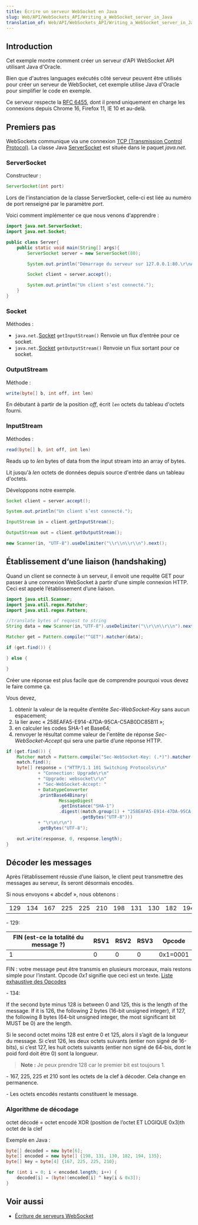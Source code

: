 ```yaml
---
title: Écrire un serveur WebSocket en Java
slug: Web/API/WebSockets_API/Writing_a_WebSocket_server_in_Java
translation_of: Web/API/WebSockets_API/Writing_a_WebSocket_server_in_Java
---
```


## Introduction

Cet exemple montre comment créer un serveur d'API WebSocket API utilisant Java d'Oracle.

Bien que d'autres languages exécutés côté serveur peuvent être utilisés pour créer un serveur de WebSocket, cet exemple utilise Java d'Oracle pour simplifier le code en exemple.

Ce serveur respecte la [RFC 6455](https://datatracker.ietf.org/doc/html/rfc6455), dont il prend uniquement en charge les connexions depuis Chrome 16, Firefox 11, IE 10 et au-delà.

## Premiers pas

WebSockets communique via une connexion [TCP (Transmission Control Protocol)](http://en.wikipedia.org/wiki/Transmission_Control_Protocol). La classe Java [ServerSocket](http://docs.oracle.com/javase/8/docs/api/java/net/ServerSocket.html) est située dans le paquet _java.net_.

### ServerSocket

Constructeur :

```java
ServerSocket(int port)
```

Lors de l'instanciation de la classe ServerSocket, celle-ci est liée au numéro de port renseigné par le paramètre _port_.

Voici comment implémenter ce que nous venons d'apprendre :

```java
import java.net.ServerSocket;
import java.net.Socket;

public class Server{
    public static void main(String[] args){
        ServerSocket server = new ServerSocket(80);

        System.out.println("Démarrage du serveur sur 127.0.0.1:80.\r\nAttente d’une connexion...");

        Socket client = server.accept();

        System.out.println("Un client s’est connecté.");
    }
}
```

### Socket

Méthodes :

- `java.net.`[Socket](http://docs.oracle.com/javase/8/docs/api/java/net/Socket.html) `getInputStream()`
  Renvoie un flux d’entrée pour ce socket.
- `java.net.`[Socket](http://docs.oracle.com/javase/8/docs/api/java/net/Socket.html) `getOutputStream()`
  Renvoie un flux sortant pour ce socket.

### OutputStream

Méthode :

```java
write(byte[] b, int off, int len)
```

En débutant à partir de la position _off_, écrit _`len`_ octets du tableau d'octets fourni.

### InputStream

Méthodes :

```java
read(byte[] b, int off, int len)
```

Reads up to _len_ bytes of data from the input stream into an array of bytes.

Lit jusqu'à _len_ octets de données depuis source d'entrée dans un tableau d'octets.

Développons notre exemple.

```java
Socket client = server.accept();

System.out.println("Un client s’est connecté.");

InputStream in = client.getInputStream();

OutputStream out = client.getOutputStream();

new Scanner(in, "UTF-8").useDelimiter("\\r\\n\\r\\n").next();
```

## Établissement d‘une liaison (handshaking)

Quand un client se connecte à un serveur, il envoit une requête GET pour passer à une connexion WebSocket à partir d'une simple connexion HTTP. Ceci est appelé l’établissement d’une liaison.

```java
import java.util.Scanner;
import java.util.regex.Matcher;
import java.util.regex.Pattern;

//translate bytes of request to string
String data = new Scanner(in,"UTF-8").useDelimiter("\\r\\n\\r\\n").next();

Matcher get = Pattern.compile("^GET").matcher(data);

if (get.find()) {

} else {

}
```

Créer une réponse est plus facile que de comprendre pourquoi vous devez le faire comme ça.

Vous devez,

1. obtenir la valeur de la requête d’entête _Sec-WebSocket-Key_ sans aucun espacement;
2. la lier avec « 258EAFA5-E914-47DA-95CA-C5AB0DC85B11 »;
3. en calculer les codes SHA-1 et Base64;
4. renvoyer le résultat comme valeur de l'entête de réponse _Sec-WebSocket-Accept_ qui sera une partie d’une réponse HTTP.

```java
if (get.find()) {
    Matcher match = Pattern.compile("Sec-WebSocket-Key: (.*)").matcher(data);
    match.find();
    byte[] response = ("HTTP/1.1 101 Switching Protocols\r\n"
            + "Connection: Upgrade\r\n"
            + "Upgrade: websocket\r\n"
            + "Sec-WebSocket-Accept: "
            + DatatypeConverter
            .printBase64Binary(
                    MessageDigest
                    .getInstance("SHA-1")
                    .digest((match.group(1) + "258EAFA5-E914-47DA-95CA-C5AB0DC85B11")
                            .getBytes("UTF-8")))
            + "\r\n\r\n")
            .getBytes("UTF-8");

    out.write(response, 0, response.length);
}
```

## Décoder les messages

Après l’établissement réussie d’une liaison, le client peut transmettre des messages au serveur, ils seront désormais encodés.

Si nous envoyons « abcdef », nous obtenons :

<table>
  <tbody>
    <tr>
      <td>129</td>
      <td>134</td>
      <td>167</td>
      <td>225</td>
      <td>225</td>
      <td>210</td>
      <td>198</td>
      <td>131</td>
      <td>130</td>
      <td>182</td>
      <td>194</td>
      <td>135</td>
    </tr>
  </tbody>
</table>

\- 129:

| FIN (est-ce la totalité du message ?) | RSV1 | RSV2 | RSV3 | Opcode   |
| ------------------------------------- | ---- | ---- | ---- | -------- |
| 1                                     | 0    | 0    | 0    | 0x1=0001 |

FIN : votre message peut être transmis en plusieurs morceaux, mais restons simple pour l’instant.
Opcode _0x1_ signifie que ceci est un texte. [Liste exhaustive des Opcodes](http://tools.ietf.org/html/rfc6455#section-5.2)

\- 134:

If the second byte minus 128 is between 0 and 125, this is the length of the message. If it is 126, the following 2 bytes (16-bit unsigned integer), if 127, the following 8 bytes (64-bit unsigned integer, the most significant bit MUST be 0) are the length.

Si le second octet moins 128 est entre 0 et 125, alors il s’agit de la longueur du message. Si c’est 126, les deux octets suivants (entier non signé de 16-bits), si c’est 127, les huit octets suivants (entier non signé de 64-bis, dont le poid ford doit être 0) sont la longueur.

> **Note :** Je peux prendre 128 car le premier bit est toujours 1.

\- 167, 225, 225 et 210 sont les octets de la clef à décoder. Cela change en permanence.

\- Les octets encodés restants constituent le message.

### Algorithme de décodage

octet décodé = octet encodé XOR (position de l’octet ET LOGIQUE 0x3)th octet de la clef

Exemple en Java :

```java
byte[] decoded = new byte[6];
byte[] encoded = new byte[] {198, 131, 130, 182, 194, 135};
byte[] key = byte[4] {167, 225, 225, 210};

for (int i = 0; i < encoded.length; i++) {
    decoded[i] = (byte)(encoded[i] ^ key[i & 0x3]);
}
```

## Voir aussi

- [Écriture de serveurs WebSocket](/fr/docs/WebSockets/Writing_WebSocket_servers)
